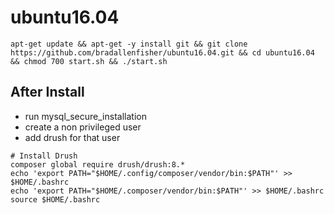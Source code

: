 # ubuntu16.04
``` shell
apt-get update && apt-get -y install git && git clone https://github.com/bradallenfisher/ubuntu16.04.git && cd ubuntu16.04 && chmod 700 start.sh && ./start.sh
```
## After Install
- run mysql_secure_installation
- create a non privileged user
- add drush for that user
``` shell
# Install Drush
composer global require drush/drush:8.*	
echo 'export PATH="$HOME/.config/composer/vendor/bin:$PATH"' >> $HOME/.bashrc
echo 'export PATH="$HOME/.composer/vendor/bin:$PATH"' >> $HOME/.bashrc
source $HOME/.bashrc
```
